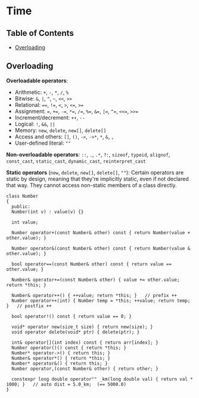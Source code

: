 # Time

## Table of Contents
+ [Overloading](#overloading)


## Overloading

**Overloadable operators**:

- Arithmetic: `+`, `-`, `*`, `/`, `%`
- Bitwise: `&`, `|`, `^`, `~`, `<<`, `>>`
- Relational: `==`, `!=`, `<`, `>`, `<=`, `>=`
- Assignment: `=`, `+=`, `-=`, `*=`, `/=`, `%=`, `&=`, `|=`, `^=`, `<<=`, `>>=`
- Increment/decrement: `++`, `--`
- Logical: `!`, `&&`, `||`
- Memory: `new`, `delete`, `new[]`, `delete[]`
- Access and others: `[]`, `()`, `->`, `->*`, `*`, `&`, `,`
- User-defined literal: `""`

**Non-overloadable operators**: `::`, `.`, `.*`, `?:`, `sizeof`, `typeid`, `alignof`, `const_cast`, `static_cast`, `dynamic_cast`, `reinterpret_cast`

**Static operators** (`new`, `delete`, `new[]`, `delete[]`, `""`): Certain operators are static by design, meaning that they're implicitly static, even if not declared that way. They cannot access non-static members of a class directly.

```
class Number
{
  public:
  Number(int v) : value(v) {}

  int value;

  Number operator+(const Number& other) const { return Number(value + other.value); }

  Number operator&(const Number& other) const { return Number(value & other.value); }

  bool operator==(const Number& other) const { return value == other.value; }

  Number& operator+=(const Number& other) { value += other.value; return *this; }

  Number& operator++() { ++value; return *this; }   // prefix ++
  Number operator++(int) { Number temp = *this; ++value; return temp; }   // postfix ++

  bool operator!() const { return value == 0; }

  void* operator new(size_t size) { return new(size); }
  void operator delete(void* ptr) { delete(ptr); }

  int& operator[](int index) const { return arr[index]; }
  Number operator()() const { return *this; }
  Number* operator->() { return this; }
  Number& operator*() { return *this; }
  Number* operator&() { return this; }
  Number operator,(const Number& other) { return other; }

  constexpr long double operator"" _km(long double val) { return val * 1000; }   // auto dist = 5.0_km;  (== 5000.0)
}
```